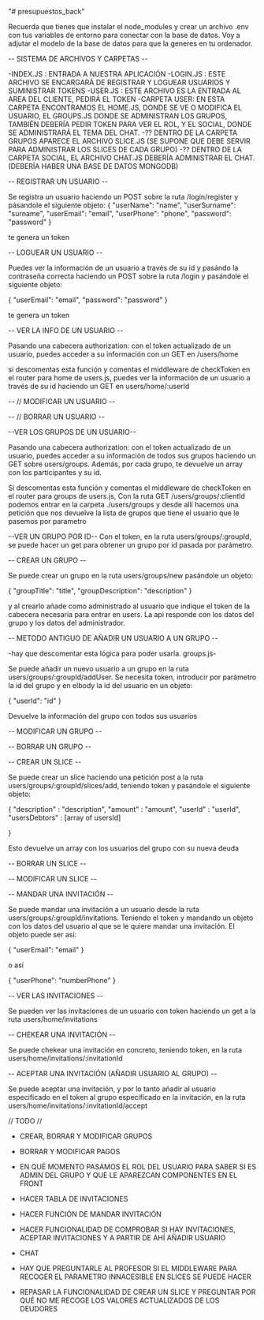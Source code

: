 "# presupuestos_back" 

Recuerda que tienes que instalar el node_modules y crear un archivo .env con tus variables de entorno para conectar con la base de datos. Voy a adjutar el modelo de la base de datos para que la generes en tu ordenador.


-- SISTEMA DE ARCHIVOS Y CARPETAS --

-INDEX.JS : ENTRADA A NUESTRA APLICACIÓN
-LOGIN.JS : ESTE ARCHIVO SE ENCARGARÁ DE REGISTRAR Y LOGUEAR USUARIOS Y SUMINISTRAR TOKENS
-USER.JS : ESTE ARCHIVO ES LA ENTRADA AL AREA DEL CLIENTE, PEDIRÁ EL TOKEN
-CARPETA USER: EN ESTA CARPETA ENCONTRAMOS EL HOME.JS, DONDE SE VE O MODIFICA EL USUARIO, EL GROUPS.JS DONDE SE ADMINISTRAN LOS GRUPOS, TAMBIÉN DEBERÍA PEDIR TOKEN PARA VER EL ROL, Y EL SOCIAL, DONDE SE ADMINISTRARÁ EL TEMA DEL CHAT. 
-?? DENTRO DE LA CARPETA GRUPOS APARECE EL ARCHIVO SLICE.JS (SE SUPONE QUE DEBE SERVIR PARA ADMINISTRAR LOS SLICES DE CADA GRUPO)
-?? DENTRO DE LA CARPETA SOCIAL, EL ARCHIVO CHAT.JS DEBERÍA ADMINISTRAR EL CHAT. (DEBERÍA HABER UNA BASE DE DATOS MONGODB)


-- REGISTRAR UN USUARIO --

Se registra un usuario haciendo un POST sobre la ruta /login/register y pásandole el siguiente objeto:
{
    "userName": "name",
    "userSurname": "surname",
    "userEmail": "email",
    "userPhone": "phone",
    "password": "password"
}

te genera un token

-- LOGUEAR UN USUARIO --

Puedes ver la información de un usuario a través de su id y pasándo la contraseña correcta haciendo un POST sobre la ruta /login y pasándole el siguiente objeto:

{
    "userEmail": "email",
    "password": "password"
}

te genera un token

-- VER LA INFO DE UN USUARIO --

Pasando una cabecera authorization: con el token actualizado de un usuario, puedes acceder a su información con un GET en /users/home

si descomentas esta función y comentas el middleware de checkToken en el router para home de users.js, puedes ver la información de un usuario a través de su id haciendo un GET en users/home/:userId


-- // MODIFICAR UN USUARIO --

-- // BORRAR UN USUARIO --


--VER LOS GRUPOS DE UN USUARIO--

Pasando una cabecera authorization: con el token actualizado de un usuario, puedes acceder a su información de todos sus grupos haciendo un GET sobre users/groups. Además, por cada grupo, te devuelve un array con los participantes y su id.

Si descomentas esta función y comentas el middleware de checkToken en el router para groups de users.js, Con la ruta GET /users/groups/:clientId podemos entrar en la carpeta ./users/groups y desde allí hacemos una petición que nos devuelve la lista de grupos que tiene el usuario que le pasemos por parametro

--VER UN GRUPO POR ID--
Con el token, en la ruta users/groups/:groupId, se puede hacer un get para obtener un grupo por id pasada por parámetro.

-- CREAR UN GRUPO --

Se puede crear un grupo en la ruta users/groups/new pasándole un objeto:

{
    "groupTitle": "title",
    "groupDescription": "description"
}

y al crearlo añade como administrado al usuario que indique el token de la cabecera necesaria para entrar en users. La api responde con los datos del grupo y los datos del administrador.

-- METODO ANTIGUO DE AÑADIR UN USUARIO A UN GRUPO --

-hay que descomentar esta lógica para poder usarla. groups.js-

Se puede añadir un nuevo usuario a un grupo en la ruta users/groups/:groupId/addUser. Se necesita token, introducir por parámetro la id del grupo y en elbody la id del usuario en un objeto:

{
    "userId": "id"
}

Devuelve la información del grupo con todos sus usuarios

-- MODIFICAR UN GRUPO --

-- BORRAR UN GRUPO --

-- CREAR UN SLICE --

Se puede crear un slice haciendo una petición post a la ruta users/groups/:groupId/slices/add, teniendo token y pasándole el siguiente objeto:

{
        "description" : "description",
    "amount" : "amount",
    "userId" : "userId",
    "usersDebtors" : [array of usersId]

}

Esto devuelve un array con los usuarios del grupo con su nueva deuda

-- BORRAR UN SLICE --

-- MODIFICAR UN SLICE --

-- MANDAR UNA INVITACIÓN --

Se puede mandar una invitación a un usuario desde la ruta users/groups/:groupId/invitations. Teniendo el token y mandando un objeto con los datos del usuario al que se le quiere mandar una invitación. El objeto puede ser así:

{
    "userEmail": "email"
}

o así

{
    "userPhone": "numberPhone"
}

-- VER LAS INVITACIONES --

Se pueden ver las invitaciones de un usuario con token haciendo un get a la ruta users/home/invitations

-- CHEKEAR UNA INVITACIÓN --

Se puede chekear una invitación en concreto, teniendo token, en la ruta users/home/invitations/:invitationId

-- ACEPTAR UNA INVITACIÓN (AÑADIR USUARIO AL GRUPO) -- 

Se puede aceptar una invitación, y por lo tanto añadir al usuario especificado en el token al grupo especificado en la invitación, en la ruta users/home/invitations/:invitationId/accept


// TODO //

- CREAR, BORRAR Y MODIFICAR GRUPOS
- BORRAR Y MODIFICAR PAGOS

- EN QUÉ MOMENTO PASAMOS EL ROL DEL USUARIO PARA SABER SI ES ADMIN DEL GRUPO Y QUE LE APAREZCAN COMPONENTES EN EL FRONT

- HACER TABLA DE INVITACIONES
- HACER FUNCIÓN DE MANDAR INVITACIÓN
- HACER FUNCIONALIDAD DE COMPROBAR SI HAY INVITACIONES, ACEPTAR INVITACIONES Y A PARTIR DE AHÍ AÑADIR USUARIO

- CHAT


- HAY QUE PREGUNTARLE AL PROFESOR SI EL MIDDLEWARE PARA RECOGER EL PARAMETRO INNACESIBLE EN SLICES SE PUEDE HACER
- REPASAR LA FUNCIONALIDAD DE CREAR UN SLICE Y PREGUNTAR POR QUÉ NO ME RECOGE LOS VALORES ACTUALIZADOS DE LOS DEUDORES

